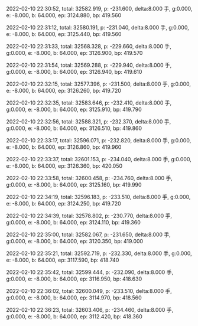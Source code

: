 2022-02-10 22:30:52, total: 32582.919, p: -231.600, delta:8.000 手, g:0.000, e: -8.000, b: 64.000, ep: 3124.880, bp: 419.560

2022-02-10 22:31:12, total: 32580.191, p: -231.040, delta:8.000 手, g:0.000, e: -8.000, b: 64.000, ep: 3125.440, bp: 419.560

2022-02-10 22:31:33, total: 32568.328, p: -229.660, delta:8.000 手, g:0.000, e: -8.000, b: 64.000, ep: 3126.900, bp: 419.570

2022-02-10 22:31:54, total: 32569.288, p: -229.940, delta:8.000 手, g:0.000, e: -8.000, b: 64.000, ep: 3126.940, bp: 419.610

2022-02-10 22:32:15, total: 32577.396, p: -231.500, delta:8.000 手, g:0.000, e: -8.000, b: 64.000, ep: 3126.260, bp: 419.720

2022-02-10 22:32:35, total: 32583.646, p: -232.410, delta:8.000 手, g:0.000, e: -8.000, b: 64.000, ep: 3125.910, bp: 419.790

2022-02-10 22:32:56, total: 32588.321, p: -232.370, delta:8.000 手, g:0.000, e: -8.000, b: 64.000, ep: 3126.510, bp: 419.860

2022-02-10 22:33:17, total: 32596.071, p: -232.820, delta:8.000 手, g:0.000, e: -8.000, b: 64.000, ep: 3126.860, bp: 419.960

2022-02-10 22:33:37, total: 32601.153, p: -234.040, delta:8.000 手, g:0.000, e: -8.000, b: 64.000, ep: 3126.360, bp: 420.050

2022-02-10 22:33:58, total: 32600.458, p: -234.760, delta:8.000 手, g:0.000, e: -8.000, b: 64.000, ep: 3125.160, bp: 419.990

2022-02-10 22:34:19, total: 32596.183, p: -233.510, delta:8.000 手, g:0.000, e: -8.000, b: 64.000, ep: 3124.250, bp: 419.720

2022-02-10 22:34:39, total: 32578.802, p: -230.770, delta:8.000 手, g:0.000, e: -8.000, b: 64.000, ep: 3124.110, bp: 419.360

2022-02-10 22:35:00, total: 32582.067, p: -231.650, delta:8.000 手, g:0.000, e: -8.000, b: 64.000, ep: 3120.350, bp: 419.000

2022-02-10 22:35:21, total: 32592.719, p: -232.330, delta:8.000 手, g:0.000, e: -8.000, b: 64.000, ep: 3117.590, bp: 418.740

2022-02-10 22:35:42, total: 32599.444, p: -232.090, delta:8.000 手, g:0.000, e: -8.000, b: 64.000, ep: 3116.950, bp: 418.630

2022-02-10 22:36:02, total: 32600.049, p: -233.510, delta:8.000 手, g:0.000, e: -8.000, b: 64.000, ep: 3114.970, bp: 418.560

2022-02-10 22:36:23, total: 32603.406, p: -234.460, delta:8.000 手, g:0.000, e: -8.000, b: 64.000, ep: 3112.420, bp: 418.360